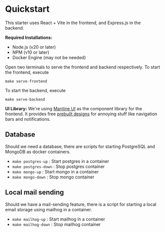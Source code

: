 # Quickstart

This starter uses React + Vite in the frontend, and Express.js in the backend.

**Required Installations:**

- Node.js (v20 or later)
- NPM (v10 or later)
- Docker Engine (may not be needed)

Open two terminals to serve the frontend and backend respectively. To start the frontend, execute

```
make serve-frontend
```

To start the backend, execute

```
make serve-backend
```

**UI Library:** We're using [Mantine UI](https://mantine.dev/) as the component library for the frontend. It provides free [prebuilt designs](https://ui.mantine.dev/) for annoying stuff like navigation bars and notifications.

## Database

Should we need a database, there are scripts for starting PostgreSQL and MongoDB as docker containers.

- `make postgres-up` : Start postgres in a container
- `make postgres-down` : Stop postgres container
- `make mongo-up` : Start mongo in a container
- `make mongo-down` : Stop mongo container

## Local mail sending

Should we have a mail-sending feature, there is a script for starting a local email storage using mailhog in a container.

- `make mailhog-up` : Start mailhog in a container
- `make mailhog-down` : Stop mailhog container

